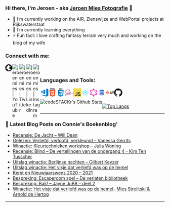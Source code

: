 ### Hi there, I'm Jeroen - aka [Jeroen Mies Fotografie][website] 👋

- 🔭 I’m currently working on the AIR, Zienswijze and WebPortal projects at Rijkswaterstaat
- 🌱 I’m currently learning everything
- ⚡ Fun fact: I love crafting fantasy terrain very much and working on the blog of my wife

### Connect with me:

[<img align="left" alt="jeroenmies" width="22px" src="https://raw.githubusercontent.com/iconic/open-iconic/master/svg/globe.svg" />][website]
[<img align="left" alt="jeroenmies | YouTube" width="22px" src="https://cdn.jsdelivr.net/npm/simple-icons@v3/icons/youtube.svg" />][youtube]
[<img align="left" alt="jeroenmies | Twitter" width="22px" src="https://cdn.jsdelivr.net/npm/simple-icons@v3/icons/twitter.svg" />][twitter]
[<img align="left" alt="jeroenmies | LinkedIn" width="22px" src="https://cdn.jsdelivr.net/npm/simple-icons@v3/icons/linkedin.svg" />][linkedin]
[<img align="left" alt="jeroenmies | Instagram" width="22px" src="https://cdn.jsdelivr.net/npm/simple-icons@v3/icons/instagram.svg" />][instagram]

<br />

### Languages and Tools:

[<img align="left" alt="Visual Studio Code" width="26px" src="https://raw.githubusercontent.com/github/explore/80688e429a7d4ef2fca1e82350fe8e3517d3494d/topics/visual-studio-code/visual-studio-code.png" />][webdevplaylist]
[<img align="left" alt="HTML5" width="26px" src="https://raw.githubusercontent.com/github/explore/80688e429a7d4ef2fca1e82350fe8e3517d3494d/topics/html/html.png" />][webdevplaylist]
[<img align="left" alt="CSS3" width="26px" src="https://raw.githubusercontent.com/github/explore/80688e429a7d4ef2fca1e82350fe8e3517d3494d/topics/css/css.png" />][cssplaylist]
[<img align="left" alt="Sass" width="26px" src="https://raw.githubusercontent.com/github/explore/80688e429a7d4ef2fca1e82350fe8e3517d3494d/topics/sass/sass.png" />][cssplaylist]
[<img align="left" alt="JavaScript" width="26px" src="https://raw.githubusercontent.com/github/explore/80688e429a7d4ef2fca1e82350fe8e3517d3494d/topics/javascript/javascript.png" />][jsplaylist]
[<img align="left" alt="React" width="26px" src="https://raw.githubusercontent.com/github/explore/80688e429a7d4ef2fca1e82350fe8e3517d3494d/topics/react/react.png" />][reactplaylist]
[<img align="left" alt="GraphQL" width="26px" src="https://raw.githubusercontent.com/github/explore/80688e429a7d4ef2fca1e82350fe8e3517d3494d/topics/graphql/graphql.png" />][webdevplaylist]
[<img align="left" alt="SQL" width="26px" src="https://raw.githubusercontent.com/github/explore/80688e429a7d4ef2fca1e82350fe8e3517d3494d/topics/sql/sql.png" />][webdevplaylist]
[<img align="left" alt="Git" width="26px" src="https://raw.githubusercontent.com/github/explore/80688e429a7d4ef2fca1e82350fe8e3517d3494d/topics/git/git.png" />][webdevplaylist]
[<img align="left" alt="GitHub" width="26px" src="https://raw.githubusercontent.com/github/explore/78df643247d429f6cc873026c0622819ad797942/topics/github/github.png" />][webdevplaylist]

<br />
<br />

<img align="left" alt="codeSTACKr's Github Stats" src="https://github-readme-stats.vercel.app/api?username=jeroenmies&show_icons=true&hide_border=true&count_private=true&theme=tokyonight" />

[![Top Langs](https://github-readme-stats.vercel.app/api/top-langs/?username=jeroenmies)](https://github.com/jeroenmies/github-readme-stats)

---

### 📕 Latest Blog Posts on Connie's Boekenblog'
<!-- BLOG-POST-LIST:START -->
- [Recensie: De Jacht – Will Dean](https://conniesboekenblog.nl/2021/01/07/recensie-de-jacht-will-dean/?utm_source=rss&utm_medium=rss&utm_campaign=recensie-de-jacht-will-dean)
- [Gelezen: Verliefd, verloofd, verkleumd – Vanessa Gerrits](https://conniesboekenblog.nl/2021/01/06/gelezen-verliefd-verloofd-verkleumd-vanessa-gerrits/?utm_source=rss&utm_medium=rss&utm_campaign=gelezen-verliefd-verloofd-verkleumd-vanessa-gerrits)
- [Winactie: Kleurtechnieken workshop – Julia Woning](https://conniesboekenblog.nl/2021/01/04/winactie-kleurtechnieken-workshop-julia-woning/?utm_source=rss&utm_medium=rss&utm_campaign=winactie-kleurtechnieken-workshop-julia-woning)
- [Recensie: Blind – De vertellingen van de ondergang 4 – Kim Ten Tusscher](https://conniesboekenblog.nl/2021/01/03/recensie-blind-de-vertellingen-van-de-ondergang-4-kim-ten-tusscher/?utm_source=rss&utm_medium=rss&utm_campaign=recensie-blind-de-vertellingen-van-de-ondergang-4-kim-ten-tusscher)
- [Uitslag winactie: Berlijnse nachten – Gilbert Keyzer](https://conniesboekenblog.nl/2020/12/26/uitslag-winactie-berlijnse-nachten-gilbert-keyzer/?utm_source=rss&utm_medium=rss&utm_campaign=uitslag-winactie-berlijnse-nachten-gilbert-keyzer)
- [Uitslag winactie: Het visje dat verliefd was op de hemel](https://conniesboekenblog.nl/2020/12/26/uitslag-winactie-het-visje-dat-verliefd-was-op-de-hemel/?utm_source=rss&utm_medium=rss&utm_campaign=uitslag-winactie-het-visje-dat-verliefd-was-op-de-hemel)
- [Kerst en Nieuwjaarswens 2020 – 2021](https://conniesboekenblog.nl/2020/12/24/kerst-en-nieuwjaarswens-2020-2021/?utm_source=rss&utm_medium=rss&utm_campaign=kerst-en-nieuwjaarswens-2020-2021)
- [Bespreking: Escaperoom spel – De verlaten bibliotheek](https://conniesboekenblog.nl/2020/12/24/bespreking-escaperoom-spel-de-verlaten-bibliotheek/?utm_source=rss&utm_medium=rss&utm_campaign=bespreking-escaperoom-spel-de-verlaten-bibliotheek)
- [Bespreking: Bak! – Jayne JuBB – deel 2](https://conniesboekenblog.nl/2020/12/16/bespreking-bak-jayne-jubb-deel-2/?utm_source=rss&utm_medium=rss&utm_campaign=bespreking-bak-jayne-jubb-deel-2)
- [Winactie: Het visje dat verliefd was op de hemel- Mies Strelitski & Arnold de Hartog](https://conniesboekenblog.nl/2020/12/15/winactie-het-visje-dat-verliefd-was-op-de-hemel-mies-strelitski-arnold-de-hartog/?utm_source=rss&utm_medium=rss&utm_campaign=winactie-het-visje-dat-verliefd-was-op-de-hemel-mies-strelitski-arnold-de-hartog)
<!-- BLOG-POST-LIST:END -->

---

[website]: https://jeroenmiesfotografie.nl
[twitter]: https://twitter.com/jeroenmies
[youtube]: https://www.youtube.com/channel/UCdM6wXDAk3Y8_ycxkSfAD7Q
[instagram]: https://www.instagram.com/jeroenmies/
[linkedin]: https://www.linkedin.com/in/jeroenmies/
[webdevplaylist]: https://www.youtube.com/playlist?list=PLlhZGGVFsRrTQQnp_2UwWSoAigm-9_SqR
[jsplaylist]: https://www.youtube.com/playlist?list=PLC5BA7CB1270B2073
[cssplaylist]: https://www.youtube.com/playlist?list=PLlhZGGVFsRrSeV5xra6z-nU60cqompunz
[reactplaylist]: https://www.youtube.com/playlist?list=PLC5BA7CB1270B2073
